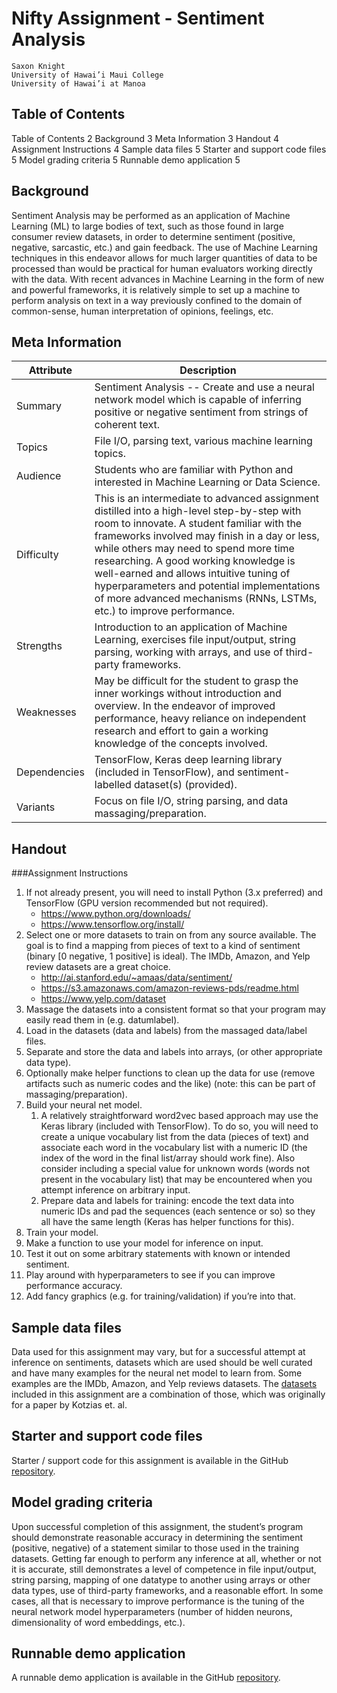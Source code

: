 # Nifty Assignment - Sentiment Analysis
	Saxon Knight
	University of Hawai’i Maui College
	University of Hawai’i at Manoa

## Table of Contents
Table of Contents	2
Background	3
Meta Information	3
Handout	4
Assignment Instructions	4
Sample data files	5
Starter and support code files	5
Model grading criteria	5
Runnable demo application	5

## Background
Sentiment Analysis may be performed as an application of Machine Learning (ML) to large bodies of text, such as those found in large consumer review datasets, in order to determine sentiment (positive, negative, sarcastic, etc.) and gain feedback. The use of Machine Learning techniques in this endeavor allows for much larger quantities of data to be processed than would be practical for human evaluators working directly with the data. With recent advances in Machine Learning in the form of new and powerful frameworks, it is relatively simple to set up a machine to perform analysis on text in a way previously confined to the domain of common-sense, human interpretation of opinions, feelings, etc.

## Meta Information
| Attribute | Description |
| - | - |
| Summary | Sentiment Analysis -- Create and use a neural network model which is capable of inferring positive or negative sentiment from strings of coherent text. |
| Topics | File I/O, parsing text, various machine learning topics. |
| Audience | Students who are familiar with Python and interested in Machine Learning or Data Science. |
| Difficulty | This is an intermediate to advanced assignment distilled into a high-level step-by-step with room to innovate. A student familiar with the frameworks involved may finish in a day or less, while others may need to spend more time researching. A good working knowledge is well-earned and allows intuitive tuning of hyperparameters and potential implementations of more advanced mechanisms (RNNs, LSTMs, etc.) to improve performance. |
| Strengths | Introduction to an application of Machine Learning, exercises file input/output, string parsing, working with arrays, and use of third-party frameworks. |
| Weaknesses | May be difficult for the student to grasp the inner workings without introduction and overview. In the endeavor of improved performance, heavy reliance on independent research and effort to gain a working knowledge of the concepts involved. |
| Dependencies | TensorFlow, Keras deep learning library (included in TensorFlow), and sentiment-labelled dataset(s) (provided). |
| Variants | Focus on file I/O, string parsing, and data massaging/preparation. |

## Handout
###Assignment Instructions
1. If not already present, you will need to install Python (3.x preferred) and TensorFlow (GPU version recommended but not required).
    * https://www.python.org/downloads/
    * https://www.tensorflow.org/install/
2. Select one or more datasets to train on from any source available. The goal is to find a mapping from pieces of text to a kind of sentiment (binary [0 negative, 1 positive] is ideal). The IMDb, Amazon, and Yelp review datasets are a great choice.
    * http://ai.stanford.edu/~amaas/data/sentiment/
    * https://s3.amazonaws.com/amazon-reviews-pds/readme.html
    * https://www.yelp.com/dataset
3. Massage the datasets into a consistent format so that your program may easily read them in (e.g. datum<tab>label<newline>).
4. Load in the datasets (data and labels) from the massaged data/label files.
5. Separate and store the data and labels into arrays, (or other appropriate data type).
6. Optionally make helper functions to clean up the data for use (remove artifacts such as numeric codes and the like) (note: this can be part of massaging/preparation).
7. Build your neural net model.
    1. A relatively straightforward word2vec based approach may use the Keras library (included with TensorFlow). To do so, you will need to create a unique vocabulary list from the data (pieces of text) and associate each word in the vocabulary list with a numeric ID (the index of the word in the final list/array should work fine). Also consider including a special value for unknown words (words not present in the vocabulary list) that may be encountered when you attempt inference on arbitrary input.
    2. Prepare data and labels for training: encode the text data into numeric IDs and pad the sequences (each sentence or so) so they all have the same length (Keras has helper functions for this).
8. Train your model.
9. Make a function to use your model for inference on input.
10. Test it out on some arbitrary statements with known or intended sentiment.
11. Play around with hyperparameters to see if you can improve performance accuracy.
12. Add fancy graphics (e.g. for training/validation) if you’re into that.

## Sample data files
Data used for this assignment may vary, but for a successful attempt at inference on sentiments, datasets which are used should be well curated and have many examples for the neural net model to learn from. Some examples are the IMDb, Amazon, and Yelp reviews datasets. The [datasets](https://www.kaggle.com/marklvl/sentiment-labelled-sentences-data-set/version/2#) included in this assignment are a combination of those, which was originally for a paper by Kotzias et. al.

## Starter and support code files
Starter / support code for this assignment is available in the GitHub [repository](https://github.com/UHMC/nifty-sentiment-analysis).

## Model grading criteria
Upon successful completion of this assignment, the student’s program should demonstrate reasonable accuracy in determining the sentiment (positive, negative) of a statement similar to those used in the training datasets. Getting far enough to perform any inference at all, whether or not it is accurate, still demonstrates a level of competence in file input/output, string parsing, mapping of one datatype to another using arrays or other data types, use of third-party frameworks, and a reasonable effort. In some cases, all that is necessary to improve performance is the tuning of the neural network model hyperparameters (number of hidden neurons, dimensionality of word embeddings, etc.).

## Runnable demo application
A runnable demo application is available in the GitHub [repository](https://github.com/UHMC/nifty-sentiment-analysis).

